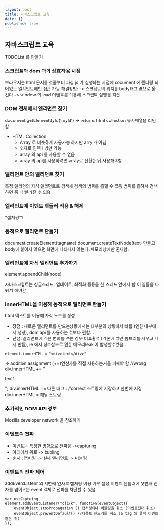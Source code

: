 ```yaml
---
layout: post
title: 자바스크립트 교육
date: {}
published: true
---
```

## 자바스크립트 교육
TODOList 를 만들기

### 스크립트와 dom 과의 상호작용 시점 
브라우저는 html 문서를 첫줄부터 파싱
js 가 실행되는 시점에 document 에 렌더링 되어있는 엘리먼트에만 접근 가능 
해결방법: 
-> 스크립트의 위치를 body태그 끝으로 옮긴다 
-> window 의 load 이벤트를 이용해 스크립트 실행을 지연 

### DOM 전체에서 엘리먼트 찾기 
document.getElementById('myId') -> returns html collection 
유사배열을 리턴함 

- HTML Collection
	- Array 로 비슷하게 사용가능 하지만 arry 가 아님
    - 숫자로 인덱ㅣ싱만 가능
    - array 의 api 를 사용할 수 없음
    - array 의 api를 사용하려면 array로 전환한 뒤 사용해야함
### 엘리먼트 안의 엘리먼트 찾기 
특정 엘리먼의 자식 앨리먼트르 검색해 검색의 범위를 좁힐 수 있음 
범위를 좁혀서 검색 하면 좀 더 빨라질 수 있음 

### 엘리먼트에 이벤트 핸들러 적용 & 해제 
"캡쳐링"? 

### 동적으로 엘리먼트 만들기 
document.createElement(tagname)
document.createTextNode(text)
만들고 body에 붙이지 않으면 화면에 나타나지 않는다. 메모리상에만 존재함.

### 엘리먼트에 자식 엘리먼트 추가하기 
element.appendChild(node)

자바스크립트는 싱글스레드, 업데이트, 최적화 등등을 한 스레드 안에서 함 
이 일들을 나눠서 해야함

### innerHTML을 이용해 동적으로 엘리먼트 만들기 
html 텍스트를 이용해 자식 노드를 생성 
- 장점 : 새로운 엘리먼트를 만드는상황에서는 대부분의 상황에서 빠름 (엔진 내부에서 생성), dom api 를 사용하는 것보다 편함...
- 단점: 엘리먼트에 작은 변화를 주는 경우 비효율적 (기존에 있던 돔트리를 지우고 다시 만듬), ie 에서 상호참조로 인한 메모리leak 이 발생할수있음..
```
element.innerHTML = "<div>text</div>"
```
=> addition assignment (+=)연산자를 직접 사용하는거을 피해야 함
//wrong
div.innerHTML += "<p>text1</p>";
div.innerHTML += 다른 태그..
//correct
스트링에 저장하고 한번에 저장
div.innerHTML = 해당 스트링 

### 추가적인 DOM API 정보
Mozilla developer network 을 참조하기 

### 이벤트의 전파
- 이벤트는 특정한 방향으로 전파됨 ->capturing
- 아래에서 위로 -> bubling 
- 순서 : 캡처링 -> 실제 엘리먼트 -> 버블링 

### 이벤트의 전파 제어 
addEventListenr 의 세번째 인자로 캡쳐링 이용 여부 설정
이벤트 핸들러에 첫번째 인자를 넘어오는 event 객체로 전파를 차단할 수 있음
```
var useCaptuing 
element.addEventListener("click", function(eventObject){
	eventObject.stopPropagation () 캡처링이나 버블링을 취소 (이벤트전파 취소)
	eventObject.preventDefault() //디폴트 핸드러를 취소 (a tag 의 클릭 이벤트 같은 것)
});
```
